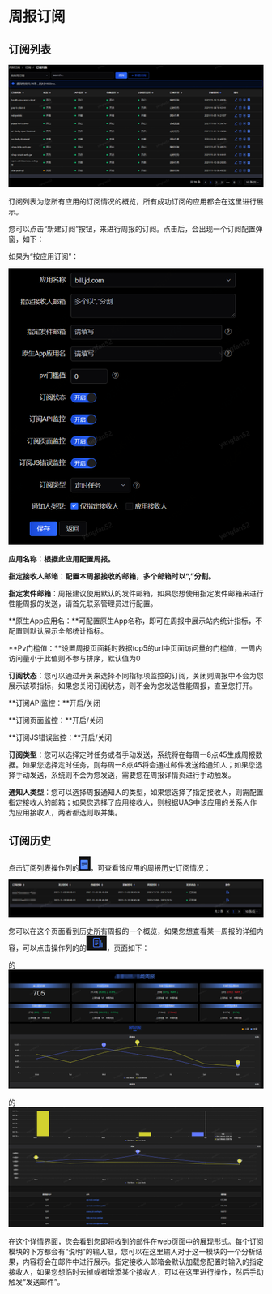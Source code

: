 # 周报订阅
## 订阅列表

![](../../image/Operation-Guide/Weekly-Report/Weekly-Report1.png)

订阅列表为您所有应用的订阅情况的概览，所有成功订阅的应用都会在这里进行展示。

您可以点击“新建订阅”按钮，来进行周报的订阅。点击后，会出现一个订阅配置弹窗，如下：

如果为“按应用订阅”：

![](../../image/Operation-Guide/Weekly-Report/Weekly-Report2.png)

**应用名称：根据此应用配置周报。**

**指定接收人邮箱：配置本周报接收的邮箱，多个邮箱时以“,”分割。**

**指定发件邮箱**：周报建议使用默认的发件邮箱，如果您想使用指定发件邮箱来进行性能周报的发送，请首先联系管理员进行配置。

**原生App应用名：**可配置原生App名称，即可在周报中展示站内统计指标，不配置则默认展示全部统计指标。

**Pv门槛值：**设置周报页面耗时数据top5的url中页面访问量的门槛值，一周内访问量小于此值则不参与排序，默认值为0

**订阅状态**：您可以通过开关来选择不同指标项监控的订阅，关闭则周报中不会为您展示该项指标，如果您关闭订阅状态，则不会为您发送性能周报，直至您打开。

**订阅API监控：**开启/关闭

**订阅页面监控：**开启/关闭

**订阅JS错误监控：**开启/关闭

**订阅类型**：您可以选择定时任务或者手动发送，系统将在每周一8点45生成周报数据。如果您选择定时任务，则每周一8点45将会通过邮件发送给通知人；如果您选择手动发送，系统则不会为您发送，需要您在周报详情页进行手动触发。

**通知人类型**：您可以选择周报通知人的类型，如果您选择了指定接收人，则需配置指定接收人的邮箱；如果您选择了应用接收人，则根据UAS中该应用的关系人作为应用接收人，两者都选则取并集。

## 订阅历史

点击订阅列表操作列的![](../../image/Operation-Guide/Weekly-Report/Weekly-Report3.png)，可查看该应用的周报历史订阅情况：

![](../../image/Operation-Guide/Weekly-Report/Weekly-Report4.png)

您可以在这个页面看到历史所有周报的一个概览，如果您想查看某一周报的详细内容，可以点击操作列的的![](../../image/Operation-Guide/Weekly-Report/Weekly-Report5.png)，页面如下：

的![](../../image/Operation-Guide/Weekly-Report/Weekly-Report6.png)

的![](../../image/Operation-Guide/Weekly-Report/Weekly-Report7.png)

在这个详情界面，您会看到您即将收到的邮件在web页面中的展现形式。每个订阅模块的下方都会有“说明”的输入框，您可以在这里输入对于这一模块的一个分析结果，内容将会在邮件中进行展示。指定接收人邮箱会默认加载您配置时输入的指定接收人，如果您想临时去掉或者增添某个接收人，可以在这里进行操作，然后手动触发“发送邮件”。